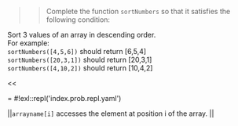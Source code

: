 >>Complete the function <code>sortNumbers</code> so that it satisfies the following condition:
<p>Sort 3 values of an array in descending order.<br/>
For example:<br/>
<code>sortNumbers([4,5,6])</code> should return [6,5,4]<br/>
<code>sortNumbers([20,3,1])</code> should return [20,3,1]<br/>
<code>sortNumbers([4,10,2])</code> should return [10,4,2]</p><<

= #!exl::repl('index.prob.repl.yaml')

||<code>arrayname[i]</code> accesses the element at position i of the array. ||
